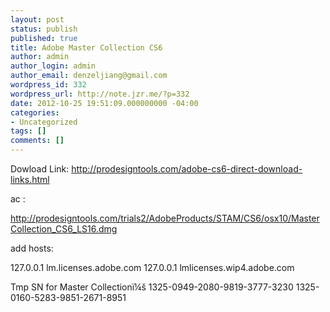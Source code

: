 ```yaml
---
layout: post
status: publish
published: true
title: Adobe Master Collection CS6
author: admin
author_login: admin
author_email: denzeljiang@gmail.com
wordpress_id: 332
wordpress_url: http://note.jzr.me/?p=332
date: 2012-10-25 19:51:09.000000000 -04:00
categories:
- Uncategorized
tags: []
comments: []
---
```


Dowload Link:
http://prodesigntools.com/adobe-cs6-direct-download-links.html

ac :

http://prodesigntools.com/trials2/AdobeProducts/STAM/CS6/osx10/MasterCollection_CS6_LS16.dmg

add hosts:

127.0.0.1 lm.licenses.adobe.com
127.0.0.1 lmlicenses.wip4.adobe.com

Tmp SN for Master Collectionï¼š
1325-0949-2080-9819-3777-3230
1325-0160-5283-9851-2671-8951
